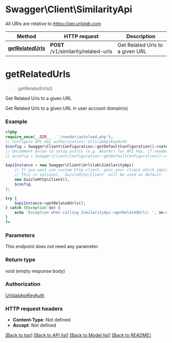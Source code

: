 # Swagger\Client\SimilarityApi

All URIs are relative to *https://api.urlslab.com*

Method | HTTP request | Description
------------- | ------------- | -------------
[**getRelatedUrls**](SimilarityApi.md#getrelatedurls) | **POST** /v1/similarity/related-urls | Get Related Urls to a given URL

# **getRelatedUrls**
> getRelatedUrls()

Get Related Urls to a given URL

Get Related Urls to a given URL in user account domain(s)

### Example
```php
<?php
require_once(__DIR__ . '/vendor/autoload.php');
// Configure API key authorization: UrlslabApiKeyAuth
$config = Swagger\Client\Configuration::getDefaultConfiguration()->setApiKey('X_URLSLAB_API_KEY', 'YOUR_API_KEY');
// Uncomment below to setup prefix (e.g. Bearer) for API key, if needed
// $config = Swagger\Client\Configuration::getDefaultConfiguration()->setApiKeyPrefix('X_URLSLAB_API_KEY', 'Bearer');

$apiInstance = new Swagger\Client\Urlslab\SimilarityApi(
    // If you want use custom http client, pass your client which implements `GuzzleHttp\ClientInterface`.
    // This is optional, `GuzzleHttp\Client` will be used as default.
    new GuzzleHttp\Client(),
    $config
);

try {
    $apiInstance->getRelatedUrls();
} catch (Exception $e) {
    echo 'Exception when calling SimilarityApi->getRelatedUrls: ', $e->getMessage(), PHP_EOL;
}
?>
```

### Parameters
This endpoint does not need any parameter.

### Return type

void (empty response body)

### Authorization

[UrlslabApiKeyAuth](../../README.md#UrlslabApiKeyAuth)

### HTTP request headers

 - **Content-Type**: Not defined
 - **Accept**: Not defined

[[Back to top]](#) [[Back to API list]](../../README.md#documentation-for-api-endpoints) [[Back to Model list]](../../README.md#documentation-for-models) [[Back to README]](../../README.md)


